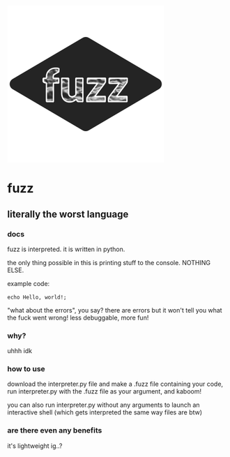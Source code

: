 ![fuzz logo](https://raw.githubusercontent.com/Butterroach/fuzz/main/fuzz%20%5B5E96B70%5D.png)

# fuzz

## literally the worst language

### docs

fuzz is interpreted. it is written in python.

the only thing possible in this is printing stuff to the console. NOTHING ELSE.

example code:

```
echo Hello, world!;
```

"what about the errors", you say? there are errors but it won't tell you what the fuck went wrong!
less debuggable, more fun!

### why?

uhhh idk

### how to use

download the interpreter.py file and make a .fuzz file containing your code, run interpreter.py with the .fuzz file as your argument, and kaboom!

you can also run interpreter.py without any arguments to launch an interactive shell (which gets interpreted the same way files are btw)

### are there even any benefits

it's lightweight ig..?
